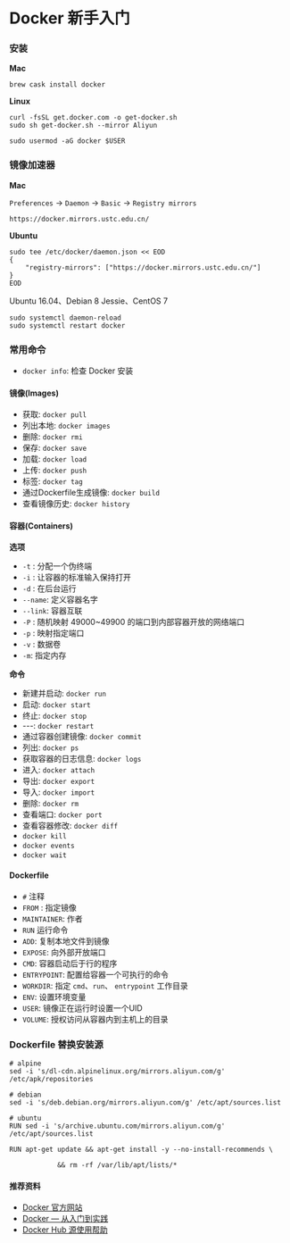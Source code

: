 #  Docker 新手入门


### 安装

**Mac**

	brew cask install docker
	
**Linux**

	curl -fsSL get.docker.com -o get-docker.sh
	sudo sh get-docker.sh --mirror Aliyun
	
	sudo usermod -aG docker $USER

		
### 镜像加速器

**Mac**

`Preferences` -> `Daemon` -> `Basic` -> `Registry mirrors`

`https://docker.mirrors.ustc.edu.cn/`

**Ubuntu**

	sudo tee /etc/docker/daemon.json << EOD
	{
		"registry-mirrors": ["https://docker.mirrors.ustc.edu.cn/"]
	}
	EOD
	
Ubuntu 16.04、Debian 8 Jessie、CentOS 7

	sudo systemctl daemon-reload
	sudo systemctl restart docker
	
	

### 常用命令

* `docker info`: 检查 Docker 安装

#### 镜像(Images)

* 获取: `docker pull`
* 列出本地: `docker images`
* 删除: `docker rmi`
* 保存: `docker save`
* 加载: `docker load`
* 上传: `docker push`
* 标签: `docker tag`
* 通过Dockerfile生成镜像: `docker build`
* 查看镜像历史: `docker history`

#### 容器(Containers)

**选项**

* `-t` : 分配一个伪终端
* `-i` : 让容器的标准输入保持打开
* `-d` : 在后台运行
* `--name`:  定义容器名字
* `--link`: 容器互联
* `-P` : 随机映射 49000~49900 的端口到内部容器开放的网络端口
* `-p` : 映射指定端口
* `-v` : 数据卷
* `-m`: 指定内存

**命令**

* 新建并启动: `docker run`
* 启动: `docker start`
* 终止: `docker stop`
* ---: `docker restart`
* 通过容器创建镜像: `docker commit`
* 列出: `docker ps`
* 获取容器的日志信息: `docker logs`
* 进入: `docker attach`
* 导出: `docker export`
* 导入: `docker import`
* 删除: `docker rm`
* 查看端口: `docker port`
* 查看容器修改: `docker diff`
* `docker kill`
* `docker events`
* `docker wait`


#### Dockerfile

* `#` 注释
* `FROM` : 指定镜像
* `MAINTAINER`: 作者
* `RUN` 运行命令
* `ADD`: 复制本地文件到镜像
* `EXPOSE`: 向外部开放端口
* `CMD`: 容器启动后于行的程序
* `ENTRYPOINT`: 配置给容器一个可执行的命令
* `WORKDIR`: 指定 `cmd`、`run`、 `entrypoint` 工作目录
* `ENV`: 设置环境变量
* `USER`: 镜像正在运行时设置一个UID
* `VOLUME`: 授权访问从容器内到主机上的目录



### Dockerfile 替换安装源

	# alpine
	sed -i 's/dl-cdn.alpinelinux.org/mirrors.aliyun.com/g' /etc/apk/repositories

	# debian
	sed -i 's/deb.debian.org/mirrors.aliyun.com/g' /etc/apt/sources.list
	
	# ubuntu
	RUN sed -i 's/archive.ubuntu.com/mirrors.aliyun.com/g' /etc/apt/sources.list
	
	RUN apt-get update && apt-get install -y --no-install-recommends \
	
				&& rm -rf /var/lib/apt/lists/*
	

#### 推荐资料

* [Docker 官方网站](https://www.docker.com/)
* [Docker — 从入门到实践](https://www.gitbook.com/book/yeasy/docker_practice/details)
* [Docker Hub 源使用帮助](http://mirrors.ustc.edu.cn/help/dockerhub.html)

